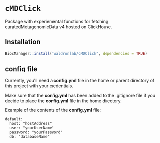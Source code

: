 
# `cMDClick`

Package with experiemental functions for fetching curatedMetagenomicData v4
hosted on ClickHouse.

## Installation

```r
BiocManager::install("waldronlab/cMDClick", dependencies = TRUE)
```

## config file

Currently, you'll need a **config.yml** file in the home or parent directory of
this project with your credentials.

Make sure that the **config.yml** has been added to the .gitignore file if you
decide to place the **config.yml** file in the home directory.

Example of the contents of the **config.yml** file:

```
default:
  host: "hostAddress"
  user: "yourUserName"
  password: "yourPassword"
  db: "databaseName"
```

